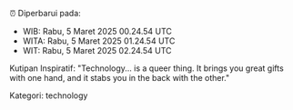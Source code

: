 ⏰ Diperbarui pada:
- WIB: Rabu, 5 Maret 2025 00.24.54 UTC
- WITA: Rabu, 5 Maret 2025 01.24.54 UTC
- WIT: Rabu, 5 Maret 2025 02.24.54 UTC

Kutipan Inspiratif:
"Technology... is a queer thing. It brings you great gifts with one hand, and it stabs you in the back with the other."


Kategori: technology

